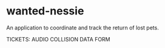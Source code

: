 # wanted-nessie
An application to coordinate and track the return of lost pets.

TICKETS:
AUDIO
COLLISION
DATA FORM
